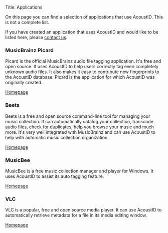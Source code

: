Title: Applications

On this page you can find a selection of applications that use AcoustID. This is not a complete list.

If you have created an application that uses AcoustID and would like to be listed here, please [contact us](/contact).

### MusicBrainz Picard

Picard is the official MusicBrainz audio file tagging application. It's free and open source.
It uses AcoustID to help users correctly tag even completely unknown audio files.
It also makes it easy to contribute new fingerprints to the AcoustID database.
Picard is the application for which AcoustID was originally created.

[Homepage](https://picard.musicbrainz.org/)

### Beets

Beets is a free and open source command-line tool for managing your music collection.
It can automatically catalog your collection, transcode audio files, check for duplicates,
help you browse your music and much more. It's very well integrated with MusicBrainz and
can use AcoustID to help with automatic music collection organization.

[Homepage](http://beets.io/)

### MusicBee

MusicBee is a free music collection manager and player for Windows.
It uses AcoustID to assist its auto tagging feature.

[Homepage](http://getmusicbee.com/)

### VLC

VLC is a popular, free and open source media player.
It can use AcoustID to automatically retrieve metadata for a file
in its media editing window.

[Homepage](http://www.videolan.org/vlc/index.html)
